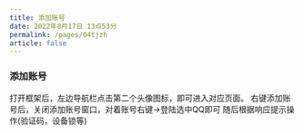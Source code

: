 ```yaml
---
title: 添加账号
date: 2022年8月17日 13点53分
permalink: /pages/04tjzh
article: false
---
```


### 添加账号
打开框架后，左边导航栏点击第二个头像图标，即可进入对应页面。
右键添加账号后，关闭添加账号窗口，对着账号右键->登陆选中QQ即可
随后根据响应提示操作(验证码，设备锁等)



